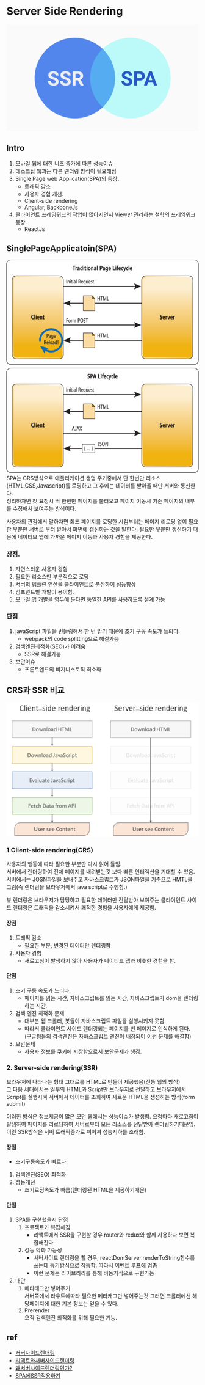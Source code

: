 # Server Side Rendering

![](/resource/img/etc/SSRandSPA.png)


## Intro
1. 모바일 웹에 대한 니즈 증가에 따른 성능이슈
2. 데스크탑 웹과는 다른 렌더링 방식이 필요해짐
3. Single Page web Application(SPA)의 등장.
    - 트래픽 감소
    - 사용자 경험 개선.
    - Client-side rendering
    - Angular, BackboneJs
4. 클라이언트 프레임워크의 작업이 많아지면서 View만 관리하는 철학의 프레임워크 등장.
    - ReactJs


##  SinglePageApplicatoin(SPA)

![](/resource/img/etc/serversideRendering.png)  
SPA는 CRS방식으로 애플리케이션 생명 주기중에서 단 한번만 리소스(HTML,CSS,Javascript)를 로딩하고 그 후에는 데이터를 받아올 때만 서버와 통신한다.  
정리하자면 첫 요청시 딱 한번만 페이지를 불러오고 페이지 이동시 기존 페이지의 내부를 수정해서 보여주는 방식이다.  

사용자의 관점에서 말하자면 최초 페이지를 로딩한 시점부터는 페이지 리로딩 없이 필요한 부분만 서버로 부터 받아서 화면에 갱신하는 것을 말한다. 필요한 부분만 갱신하기 때문에 네이티브 엡에 가까운 페이지 이동과 사용자 경험을 제공한다.


### 장점.
1. 자연스러운 사용자 경험
2. 필요한 리소스만 부분적으로 로딩
3. 서버의 템플린 연산을 클라이언트로 분산하여 성능향상
4. 컴포넌트별 개발이 용이함.
5. 모바일 앱 개발을 염두에 둔다면 동일한 API를 사용하도록 설계 가능

### 단점
1. javaScript 파일을 번들링해서 한 번 받기 때문에 초기 구동 속도가 느릐다.
    - webpack의 code splitting으로 해결가능
2. 검색엔진최적화(SEO)가 어려움
    - SSR로 해결가능
3. 보안이슈
    - 프론트엔드의 비지니스로직 최소화




## CRS과 SSR 비교
![](/resource/img/etc/serversideRendering2.png)


### 1.Client-side rendering(CRS)

사용자의 행동에 따라 필요한 부분만 다시 읽어 들임.  
서버에서 렌더링하여 전체 페이지를 내려받는것 보다 빠른 인터렉션을 기대할 수 있음.  
서버에서는 JOSN파일을 보내주고 자바스크립트가 JSON파일을 기준으로 HMTL을 그림(즉 렌더링을 브라우저에서 java script로 수행함.)

뷰 렌더링은 브라우저가 담당하고 필요한 데이터만 전달받아 보여주는 클라이언트 사이드 렌더링은 트래픽을 감소시켜서 쾌적한 경험을 사용자에게 제공함.


#### 장점
1. 트래픽 감소
    - 필요한 부분, 변경된 데이터만 렌더링함
2. 사용자 경험
    - 새로고침이 발생하지 않아 사용자가 네이티브 앱과 비슷한 경험을 함.

#### 단점
1. 초기 구동 속도가 느리다.
    - 페이지를 읽는 시간, 자바스크립트를 읽는 시간, 자바스크립트가 dom을 렌더링하는 시간.
2. 검색 엔진 최적화 문제.
    - 대부분 웹 크롤러, 봇들이 자바스크립트 파일을 실행시키지 못함.
    - 따라서 클라이언트 사이드 렌더링되는 페이지를 빈 페이지로 인식하게 된다.
    (구글형들의 검색엔진은 자바스크립트 엔진이 내장되어 이런 문제를 해결함)
3. 보안문제
    - 사용자 정보를 쿠키에 저장함으로서 보안문제가 생김.


### 2. Server-side rendering(SSR)
브라우저에 나타나는 형태 그대로를 HTML로 만들어 제공했음(전통 웹의 방식)  
그 다음 세대에서는 일부의 HTML과 Script만 브라우저로 전달하고 브라우저에서 Script를 실행시켜 서버에서 데이터를 조회하여 새로운 HTML을 생성하는 방식(form submit)

이러한 방식은 정보제공이 많은 모던 웹에서는 성능이슈가 발생함. 요청마다 새로고침이 발생하여 페이지를 리로딩하여 서버로부터 모든 리소스를 전달받아 렌더링하기때문임.
이런 SSR방식은 서버 트래픽증가로 이어져 성능저하를 초래함.

#### 장점
- 초기구동속도가 빠르다.
1. 검색엔진(SEO) 최적화
2. 성능개선
    - 초기로딩속도가 빠름(렌더링된 HTML을 제공하기때문)

#### 단점
1. SPA를 구현했을시 단점
    1. 프로젝트가 복잡해짐
        - 리액트에서 SSR을 구현할 경우 router와 redux와 함께 사용하다 보면 복잡해진다.
    2. 성능 악화 가능성
        - 서버사이드 렌더링을 할 경우, reactDomServer.renderToString함수를 쓰는데 동기방식으로 작동함. 따라서 이벤트 루프에 멈춤
        - 이런 문제는 라이브러리를 통해 비동기식으로 구현가능
2. 대안
    1. 메타태그만 넣어주기  
    서버쪽에서 라우트에따라 필요한 메타캐그만 넣어주는것 그러면 크롤러에선 해당페이지에 대한 기본 정보는 얻을 수 있다.
    2. Prerender  
    오직 검색엔진 최적화를 위해 필요한 기능.



## ref
- [서버사이드렌더링](https://asfirstalways.tistory.com/244)
- [리액트와서버사이드랜더링](https://velopert.com/3425)
- [왜서버사이드렌더링인가?](https://subicura.com/2016/06/20/server-side-rendering-with-react.html)
- [SPA에SSR적용하기](https://medium.com/aha-official/%EC%95%84%ED%95%98-%ED%94%84%EB%A1%A0%ED%8A%B8-%EA%B0%9C%EB%B0%9C%EA%B8%B0-1-spa%EC%99%80-ssr%EC%9D%98-%EC%9E%A5%EB%8B%A8%EC%A0%90-%EA%B7%B8%EB%A6%AC%EA%B3%A0-nuxt-js-cafdc3ac2053)
